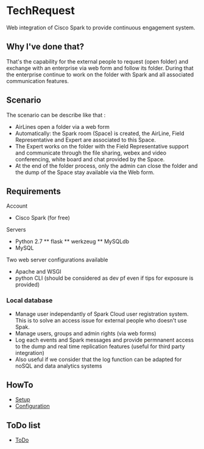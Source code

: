 # TechRequest
Web integration of Cisco Spark to provide continuous engagement system.

## Why I've done that?
That's the capability for the external people to request (open folder) and exchange with an enterprise via web form and follow its folder.
During that the enterprise continue to work on the folder with Spark and all associated communication features.

## Scenario
The scenario can be describe like that :
* AirLines open a folder via a web form
* Automatically: the Spark room (Space) is created, the AirLine, Field Representative and Expert are associated to this Space. 
* The Expert works on the folder with the Field Representative support and communicate through the file sharing, webex and video conferencing, white board and chat provided by the Space.
* At the end of the folder process, only the admin can close the folder and the dump of the Space stay available via the Web form.

## Requirements
Account
* Cisco Spark (for free)

Servers
* Python 2.7
** flask
** werkzeug
** MySQLdb
* MySQL

Two web server configurations available
* Apache and WSGI
* python CLI (should be considered as dev pf even if tips for exposure is provided)

### Local database
* Manage user independantly of Spark Cloud user registration system. This is to solve an access issue for external people who doesn't use Spak.
* Manage users, groups and admin rights (via web forms)
* Log each events and Spark messages and provide permnanent access to the dump and real time replication features (useful for third party integration)
* Also useful if we consider that the log function can be adapted for noSQL and data analytics systems

## HowTo
* [Setup](doc/setup.md)
* [Configuration](doc/configuration.md)

## ToDo list
* [ToDo](doc/todo.md)


